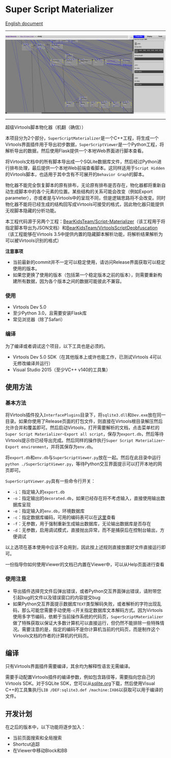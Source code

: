 # Super Script Materializer

[English document](./README.md)

---

![preview_image](./preview.png)

---

超级Virtools脚本物化器（机翻（确信））

本项目分为2个部分，`SuperScriptMaterializer`是一个C++工程，将生成一个Virtools界面插件用于导出初步数据，`SuperScriptViewer`是一个Python工程，将解析导出的数据，然后使用Flask提供一个本地Web界面进行脚本查看。

将Virtools文档中的所有脚本导出成一个SQLite数据库文件，然后经过Python进行排布处理，最后提供一个本地Web前端查看脚本。这同样适用于`Script Hidden`的Virtools脚本，也适用于其中含有不可展开的`Behavior Graph`的脚本。

物化器不能完全恢复脚本的原有排布，无论原有排布是否存在，物化器都将重新自动生成脚本中的各个元素的位置。某些结构的关系可能会改变（例如Export parameter），亦或者是与Virtools中的呈现不同，但是逻辑思路将不会改变。同时物化器不能将已经生成的结构回写成Virtools可接受的格式，因此物化器只能提供无视脚本隐藏的分析功能。

本工程代码源于另两个工程：[BearKidsTeam/Script-Materializer](https://github.com/BearKidsTeam/Script-Materializer)（该工程用于将指定脚本导出为JSON文档）和[BearKidsTeam/VirtoolsScriptDeobfuscation](https://github.com/BearKidsTeam/VirtoolsScriptDeobfuscation)（该工程能够在Virtools 3.5中提供内置的隐藏脚本解析功能，将解析结果解析为可以被Virtools识别的格式）

**注意事项**

* 当前最新的commit并不一定可以稳定使用，请访问Release界面获取可以稳定使用的版本。
* 如果您更换了使用的版本（包括第一个稳定版本之前的版本），则需要重新构建所有数据，因为各个版本之间的数据可能彼此不兼容。

### 使用

  - Virtools Dev 5.0
  - 至少Python 3.0，且需要安装Flask库
  - 常见浏览器（除了Safari）

### 编译

为了编译或者调试这个项目，以下工具也是必须的。

  - Virtools Dev 5.0 SDK（在其他版本上或许也能工作，已测试Virtools 4可以无修改编译并运行）
  - Visual Studio 2015（至少VC++ v140的工具集）

## 使用方法

### 基本方法

将Virtools插件投入`InterfacePlugins`目录下，将`sqlite3.dll`和`Dev.exe`放在同一目录。如果你使用了Release页面的打包文件，则直接在Virtools根目录解压然后允许合并和覆盖即可。然后启动Virtools，打开需要解析的文档，点击菜单栏的`Super Script Materializer`-`Export all script`，保存为`export.db`，然后等待Virtools提示你已经导出完成。然后同样的操作执行`Super Script Materializer`-`Export environment`，并将其保存为`env.db`。

将`export.db`和`env.db`与`SuperScriptViewer.py`放在一起。然后在此目录中运行`python ./SuperScriptViewer.py`，等待Python交互界面提示可以打开本地的网页即可。

`SuperScriptViewer.py`具有一些命令行开关：

- `-i`：指定输入的`export.db`
- `-o`：指定输出的`decorated.db`，如果已经存在将不考虑输入，直接使用输出数据库呈现
- `-e`：指定输入的`env.db`，环境数据库
- `-c`：指定数据库编码，可用的编码表可以在[这里](https://docs.python.org/3/library/codecs.html#standard-encodings)查看
- `-f`：无参数，用于强制重新生成输出数据库，无论输出数据库是否存在
- `-d`：无参数，启用调试模式，直接抛出异常，而不是捕获后在控制台输出，方便调试

以上选项在基本使用中应该不会用到，因此按上述规则直接放置好文件直接运行即可。

一份指导你如何使用Viewer的文档已内置在Viewer中，可以从Help页面进行查看

### 使用注意

- 导出插件选择完文件后弹出错误，或者Python交互界面弹出错误，请附带您引起bug的文件以及错误窗口的内容提交bug
- 如果Python交互界面提示数据库`TEXT`类型解码失败，或者解析的字符出现乱码，那么可能您需要手动使用`-c`开关指定数据库文本解码方式。因为Virtools使用多字节编码，依赖于当前操作系统的代码页，`SuperScriptMaterializer`做了特殊获取以保证大多数计算机可以直接运行，但仍然不能排除一些特殊情况。需要注意的是，指定的编码不是你计算机当前的代码页，而是制作这个Virtools文档的作者的计算机的代码页。

## 编译

只有Virtools界面插件需要编译，其余均为解释性语言无需编译。

需要手动配置Virtools插件的编译参数，例如包含路径等，需要指向您自己的Virtools SDK。对于SQLite SDK，您可以从[sqlite.org](http://www.sqlite.org/)下载，然后使用Visual C++的工具集执行`LIB /DEF:sqlite3.def /machine:IX86`以获取可以用于编译的文件。

## 开发计划

在之后的版本中，以下功能将逐步加入：

* 当前页面搜索和全局搜索
* Shortcut追踪
* 在Viewer中移动Block和BB